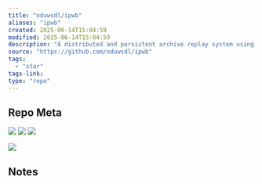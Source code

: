 ```yaml
---
title: "oduwsdl/ipwb"
aliases: "ipwb"
created: 2025-06-14T15:04:59
modified: 2025-06-14T15:04:59
description: "A distributed and persistent archive replay system using IPFS"
source: "https://github.com/oduwsdl/ipwb"
tags:
  - "star"
tags-link:
type: "repo"
---
```

## Repo Meta

![](https://img.shields.io/github/stars/oduwsdl/ipwb?style=for-the-badge&label=stars) ![](https://img.shields.io/github/repo-size/oduwsdl/ipwb?style=for-the-badge&label=size) ![](https://img.shields.io/github/created-at/oduwsdl/ipwb?style=for-the-badge&label=since)

[![](https://github-readme-stats.vercel.app/api/pin/?username=oduwsdl&repo=ipwb&bg_color=00000000)](https://github.com/oduwsdl/ipwb)

## Notes

